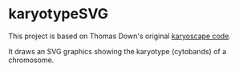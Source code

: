 # karyotypeSVG


This project is based on Thomas Down's original [karyoscape code](https://github.com/dasmoth/dalliance/blob/0.7.x/js/karyoscape.js). 

It draws an SVG graphics showing the karyotype (cytobands) of a chromosome.
